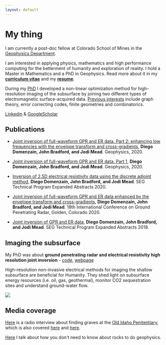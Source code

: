 ```yaml
---
layout: default
---
```


# My thing

I am currently a post-doc fellow at Colorado School of Mines in the [Geophysics Department](https://cwp.mines.edu/faculty/). 

I am interested in applying physics, mathematics and high performance computing for the betterment of humanity and exploration of reality. I hold a Master in Mathematics and a PhD in Geophysics. Read more about it in my **[curriculum vitae](./diego-cv.pdf)** and my **[resume](./resume.pdf)**.

During my [PhD](https://scholarworks.boisestate.edu/td/1642/) I developed a non-linear optimization method for high-resolution imaging of the subsurface by joining two different types of electromagnetic surface-acquired data. [Previous interests](https://digitalcommons.mtu.edu/cgi/viewcontent.cgi?article=1806&context=etds) include graph theory, error correcting codes, finite geometries and combinatorics.

[Linkedin](https://www.linkedin.com/in/diego-domenzain-67431171/) & [GoogleScholar](https://scholar.google.com/citations?user=tve8X08AAAAJ&hl)

## Publications

* [Joint inversion of full-waveform GPR and ER data. Part 2: enhancing low frequencies with the envelope transform and cross-gradients](https://library.seg.org/doi/10.1190/geo2019-0755.1), __Diego Domenzain, John Bradford, and Jodi Mead__. Geophysics, 2020.

* [Joint inversion of full-waveform GPR and ER data. Part 1](https://library.seg.org/doi/10.1190/geo2019-0754.1), __Diego Domenzain, John Bradford, and Jodi Mead__. Geophysics, 2020.

* [Inversion of 2.5D electrical resistivity data using the discrete adjoint method](https://library.seg.org/doi/10.1190/segam2020-3417486.1), __Diego Domenzain, John Bradford, and Jodi Mead__. SEG Technical Program Expanded Abstracts 2020.

* [Joint inversion of full-waveform GPR and ER data enhanced by the envelope transform and cross-gradients](https://library.seg.org/doi/10.1190/gpr2020-087.1), __Diego Domenzain, John Bradford, and Jodi Mead__. 18th International Conference on Ground Penetrating Radar, Golden, Colorado 2020.

* [Joint inversion of GPR and ER data](https://library.seg.org/doi/10.1190/segam2018-2997794.1), __Diego Domenzain, John Bradford, and Jodi Mead__. SEG Technical Program Expanded Abstracts 2018.

## Imaging the subsurface

My PhD was about __ground penetrating radar and electrical resistivity high resolution joint inversion__ - [code](https://github.com/diegozain/active-source), [webpage](./gerjoii)

High-resolution non-invasive electrical methods for imaging the shallow subsurface are beneficial for Humanity. They shed light on subsurface energy resources (i.e. oil, gas, geothermal), monitor CO2 sequestration sites and understand ground-water flow.

[![](images/wavefield.gif)](./gerjoii)

## Media coverage

[Here](https://www.boisestatepublicradio.org/post/boise-state-students-search-bodies-old-idaho-pen#stream/0) is a radio interview about finding graves at the [Old Idaho Penitentiary](https://history.idaho.gov/location/old-penitentiary/), which is also covered [here](https://www.boisestate.edu/news/2019/03/05/geophysics-club-works-to-help-solve-mysteries-in-historic-boise-cemetery/) and [here](./gerjoii).

[Here](https://focus.boisestate.edu/article/ph-d-in-geophysics/) I talk about how you don't need to know about rocks to do geophysics.